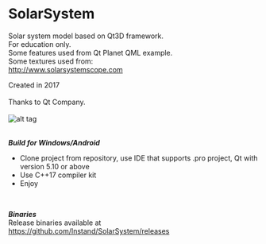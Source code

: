 # SolarSystem
Solar system model based on Qt3D framework. <br />
For education only. <br />
Some features used from Qt Planet QML example. <br />
Some textures used from: <br />
http://www.solarsystemscope.com <br />

Created in 2017 <br />
<br />
Thanks to Qt Company. <br />
<br />
![alt tag](http://ipic.su/img/img7/fs/SolarSystemScreen.1562931855.jpg) <br />
<br />

***Build for Windows/Android***<br />
- Clone project from repository, use IDE that supports .pro project, Qt with version 5.10 or above<br />
- Use C++17 compiler kit<br />
- Enjoy<br />
<br />

***Binaries*** <br />
Release binaries available at https://github.com/Instand/SolarSystem/releases <br />
